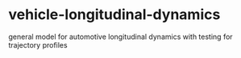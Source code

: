 # vehicle-longitudinal-dynamics
general model for automotive longitudinal dynamics with testing for trajectory profiles
